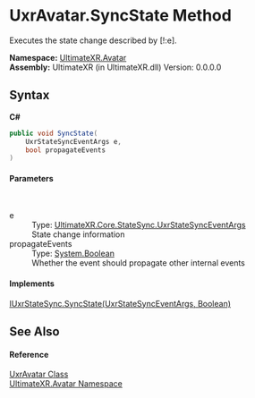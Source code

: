 # UxrAvatar.SyncState Method 
 

Executes the state change described by [!:e].

**Namespace:**&nbsp;<a href="N_UltimateXR_Avatar">UltimateXR.Avatar</a><br />**Assembly:**&nbsp;UltimateXR (in UltimateXR.dll) Version: 0.0.0.0

## Syntax

**C#**<br />
``` C#
public void SyncState(
	UxrStateSyncEventArgs e,
	bool propagateEvents
)
```


#### Parameters
&nbsp;<dl><dt>e</dt><dd>Type: <a href="T_UltimateXR_Core_StateSync_UxrStateSyncEventArgs">UltimateXR.Core.StateSync.UxrStateSyncEventArgs</a><br />State change information</dd><dt>propagateEvents</dt><dd>Type: <a href="https://docs.microsoft.com/dotnet/api/system.boolean" target="_blank" rel="noopener noreferrer">System.Boolean</a><br />Whether the event should propagate other internal events</dd></dl>

#### Implements
<a href="M_UltimateXR_Core_StateSync_IUxrStateSync_SyncState">IUxrStateSync.SyncState(UxrStateSyncEventArgs, Boolean)</a><br />

## See Also


#### Reference
<a href="T_UltimateXR_Avatar_UxrAvatar">UxrAvatar Class</a><br /><a href="N_UltimateXR_Avatar">UltimateXR.Avatar Namespace</a><br />